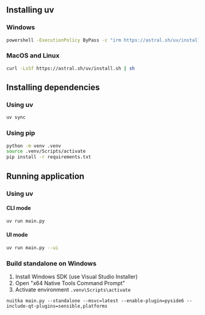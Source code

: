 ## Installing uv

### Windows

```sh
powershell -ExecutionPolicy ByPass -c "irm https://astral.sh/uv/install.ps1 | iex"
```

### MacOS and Linux

```sh
curl -LsSf https://astral.sh/uv/install.sh | sh
```


## Installing dependencies

### Using uv

```sh
uv sync
```

### Using pip

```sh
python -m venv .venv
source .venv/Scripts/activate
pip install -r requirements.txt
```

## Running application

### Using uv

#### CLI mode

```sh
uv run main.py
```

#### UI mode

```sh
uv run main.py --ui
```

### Build standalone on Windows

1. Install Windows SDK (use Visual Studio Installer)
2. Open "x64 Native Tools Command Prompt"
3. Activate environment `.venv\Scripts\activate`

```
nuitka main.py --standalone --msvc=latest --enable-plugin=pyside6 --include-qt-plugins=sensible,platforms
```